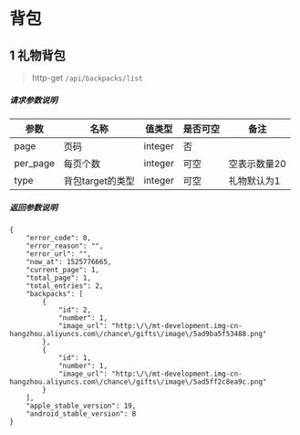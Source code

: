 # 背包

## 1 礼物背包

> http-get ```/api/backpacks/list```


##### 请求参数说明
|参数|名称|值类型|是否可空|备注|
|---|---|---|---|---|
|page|页码|integer|否||
|per_page|每页个数|integer|可空|空表示数量20
|type|背包target的类型|integer|可空|礼物默认为1

##### 返回参数说明
```
{
    "error_code": 0,
    "error_reason": "",
    "error_url": "",
    "now_at": 1525776665,
    "current_page": 1,
    "total_page": 1,
    "total_entries": 2,
    "backpacks": [
        {
            "id": 2,
            "number": 1,
            "image_url": "http:\/\/mt-development.img-cn-hangzhou.aliyuncs.com\/chance\/gifts\/image\/5ad9ba5f53488.png"
        },
        {
            "id": 1,
            "number": 1,
            "image_url": "http:\/\/mt-development.img-cn-hangzhou.aliyuncs.com\/chance\/gifts\/image\/5ad5ff2c8ea9c.png"
        }
    ],
    "apple_stable_version": 19,
    "android_stable_version": 8
}
```